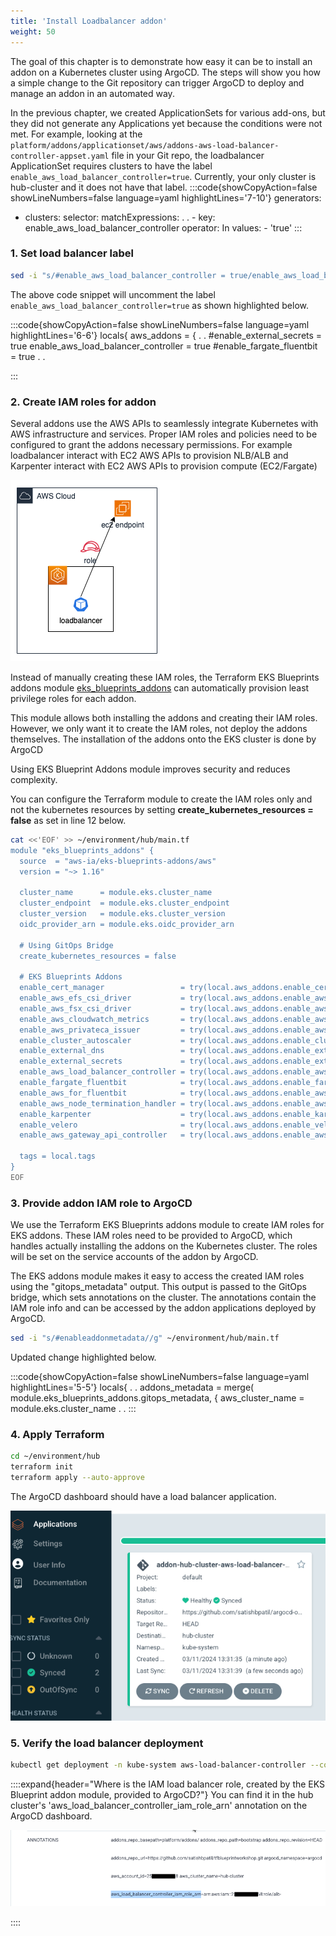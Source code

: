 ```yaml
---
title: 'Install Loadbalancer addon'
weight: 50
---
```


The goal of this chapter is to demonstrate how easy it can be to install an addon on a Kubernetes cluster using ArgoCD. The steps will show you how a simple change to the Git repository can trigger ArgoCD to deploy and manage an addon in an automated way.

In the previous chapter, we created ApplicationSets for various add-ons, but they did not generate any Applications yet because the conditions were not met. For example, looking at the `platform/addons/applicationset/aws/addons-aws-load-balancer-controller-appset.yaml` file in your Git repo, the loadbalancer ApplicationSet requires clusters to have the label `enable_aws_load_balancer_controller=true`. Currently, your only cluster is hub-cluster and it does not have that label.
:::code{showCopyAction=false showLineNumbers=false language=yaml highlightLines='7-10'}
generators:
  - clusters:
      selector:
        matchExpressions:
          .
          .
          - key: enable_aws_load_balancer_controller
            operator: In
            values:
              - 'true'
:::

### 1. Set load balancer label

```bash
sed -i "s/#enable_aws_load_balancer_controller = true/enable_aws_load_balancer_controller = true/g" ~/environment/hub/main.tf
```
The above code snippet will uncomment the label `enable_aws_load_balancer_controller=true` as shown highlighted below.

:::code{showCopyAction=false showLineNumbers=false language=yaml highlightLines='6-6'}
locals{
  aws_addons = {
    .
    .
    #enable_external_secrets                      = true
    enable_aws_load_balancer_controller = true
    #enable_fargate_fluentbit                     = true
    .
    .
    
:::

### 2. Create IAM roles for addon

Several addons use the AWS APIs to seamlessly integrate Kubernetes with AWS infrastructure and services. Proper IAM roles and policies need to be configured to grant the addons necessary permissions.
For example loadbalancer interact with EC2 AWS APIs to provision NLB/ALB and Karpenter interact with EC2 AWS APIs to provision compute (EC2/Fargate)

![addons-lb-role](/static/images/addon-lb-role.png)


Instead of manually creating these IAM roles, the Terraform EKS Blueprints addons module [eks_blueprints_addons](https://registry.terraform.io/modules/aws-ia/eks-blueprints-addons/aws/latest) can automatically provision least privilege roles for each addon. 

This module allows both installing the addons and creating their IAM roles. However, we only want it to create the IAM roles, not deploy the addons themselves. The installation of the addons onto the EKS cluster is done by ArgoCD

Using EKS Blueprint Addons module improves security and reduces complexity.

You can configure the Terraform module to create the IAM roles only and not the kubernetes resources by setting **create_kubernetes_resources = false** as set in line 12 below.


```bash
cat <<'EOF' >> ~/environment/hub/main.tf
module "eks_blueprints_addons" {
  source  = "aws-ia/eks-blueprints-addons/aws"
  version = "~> 1.16"

  cluster_name      = module.eks.cluster_name
  cluster_endpoint  = module.eks.cluster_endpoint
  cluster_version   = module.eks.cluster_version
  oidc_provider_arn = module.eks.oidc_provider_arn

  # Using GitOps Bridge
  create_kubernetes_resources = false

  # EKS Blueprints Addons
  enable_cert_manager                 = try(local.aws_addons.enable_cert_manager, false)
  enable_aws_efs_csi_driver           = try(local.aws_addons.enable_aws_efs_csi_driver, false)
  enable_aws_fsx_csi_driver           = try(local.aws_addons.enable_aws_fsx_csi_driver, false)
  enable_aws_cloudwatch_metrics       = try(local.aws_addons.enable_aws_cloudwatch_metrics, false)
  enable_aws_privateca_issuer         = try(local.aws_addons.enable_aws_privateca_issuer, false)
  enable_cluster_autoscaler           = try(local.aws_addons.enable_cluster_autoscaler, false)
  enable_external_dns                 = try(local.aws_addons.enable_external_dns, false)
  enable_external_secrets             = try(local.aws_addons.enable_external_secrets, false)
  enable_aws_load_balancer_controller = try(local.aws_addons.enable_aws_load_balancer_controller, false)
  enable_fargate_fluentbit            = try(local.aws_addons.enable_fargate_fluentbit, false)
  enable_aws_for_fluentbit            = try(local.aws_addons.enable_aws_for_fluentbit, false)
  enable_aws_node_termination_handler = try(local.aws_addons.enable_aws_node_termination_handler, false)
  enable_karpenter                    = try(local.aws_addons.enable_karpenter, false)
  enable_velero                       = try(local.aws_addons.enable_velero, false)
  enable_aws_gateway_api_controller   = try(local.aws_addons.enable_aws_gateway_api_controller, false)

  tags = local.tags
}
EOF
```


### 3. Provide addon IAM role to ArgoCD


We use the Terraform EKS Blueprints addons module to create IAM roles for EKS addons. These IAM roles need to be provided to ArgoCD, which handles actually installing the addons on the Kubernetes cluster. The roles will be set on the service accounts of the addon  by ArgoCD. 

The EKS addons module makes it easy to access the created IAM roles using the "gitops_metadata" output. This output is passed to the GitOps bridge, which sets annotations on the cluster. The annotations contain the IAM role info and can be accessed by the addon applications deployed by ArgoCD.

```bash
sed -i "s/#enableaddonmetadata//g" ~/environment/hub/main.tf
```
Updated change highlighted below.

:::code{showCopyAction=false showLineNumbers=false language=yaml highlightLines='5-5'}
locals{
  .
  .
  addons_metadata = merge(
     module.eks_blueprints_addons.gitops_metadata,
    {
      aws_cluster_name = module.eks.cluster_name
  .
  .
:::

### 4. Apply Terraform

```bash
cd ~/environment/hub
terraform init
terraform apply --auto-approve
```

The ArgoCD dashboard should have a load balancer application.

![hubcluster-lb-addon](/static/images/hubcluster-lb-addon.png)

### 5. Verify the load balancer deployment

```bash
kubectl get deployment -n kube-system aws-load-balancer-controller --context hub
```
::::expand{header="Where is the IAM load balancer role, created by the EKS Blueprint addon module, provided to ArgoCD?"}
You can find it in the hub cluster's 'aws_load_balancer_controller_iam_role_arn' annotation on the ArgoCD dashboard.

![hubcluster-lb-arn](/static/images/lb-arn.png)

::::
